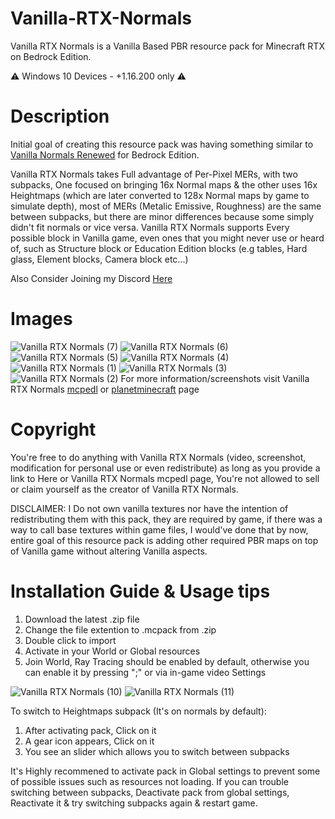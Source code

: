 # Vanilla-RTX-Normals

Vanilla RTX Normals is a Vanilla Based PBR resource pack for Minecraft RTX on Bedrock Edition.

⚠️ Windows 10 Devices - +1.16.200 only ⚠️

# Description

Initial goal of creating this resource pack was having something similar to [Vanilla Normals Renewed](https://github.com/Poudingue/Vanilla-Normals-Renewed) for Bedrock Edition.

Vanilla RTX Normals takes Full advantage of Per-Pixel MERs, with two subpacks, One focused on bringing 16x Normal maps & the other uses 16x Heightmaps (which are later converted to 128x Normal maps by game to simulate depth), most of MERs (Metalic Emissive, Roughness) are the same between subpacks, but there are minor differences because some simply didn't fit normals or vice versa. Vanilla RTX Normals supports Every possible block in Vanilla game, even ones that you might never use or heard of, such as Structure block or Education Edition blocks (e.g tables, Hard glass, Element blocks, Camera block etc...)

Also Consider Joining my Discord [Here](https://discord.gg/A4wv4wwYud)

# Images
![Vanilla RTX Normals (7)](https://user-images.githubusercontent.com/75272685/140547980-74baa900-9ca7-4273-800c-e103b65306cc.png)
![Vanilla RTX Normals (6)](https://user-images.githubusercontent.com/75272685/140548027-33e4783f-cbb5-4ec0-9e66-a7abd547ee6f.png)
![Vanilla RTX Normals (5)](https://user-images.githubusercontent.com/75272685/140548115-c955115a-6e7a-4a17-a137-cf6a2332a1d1.png)
![Vanilla RTX Normals (4)](https://user-images.githubusercontent.com/75272685/140548212-d68f6692-540a-47cc-87a4-1455dc8decc4.png)
![Vanilla RTX Normals (1)](https://user-images.githubusercontent.com/75272685/140548249-4d5c664d-1832-46df-b72c-a0e8c66d7c17.png)
![Vanilla RTX Normals (3)](https://user-images.githubusercontent.com/75272685/140548310-1e80cbef-2704-45df-9b6a-734e51a02463.png)
![Vanilla RTX Normals (2)](https://user-images.githubusercontent.com/75272685/140548263-ce69c36d-e432-4f47-abd7-d8464b27d59f.png)
For more information/screenshots visit Vanilla RTX Normals [mcpedl](https://mcpedl.com/truly-vanilla-rtx/) or [planetminecraft](https://www.planetminecraft.com/texture-pack/vanilla-rtx-normals/) page

# Copyright
You're free to do anything with Vanilla RTX Normals (video, screenshot, modification for personal use or even redistribute) as long as you provide a link to Here or Vanilla RTX Normals mcpedl page, You're not allowed to sell or claim yourself as the creator of Vanilla RTX Normals.

DISCLAIMER: I Do not own vanilla textures nor have the intention of redistributing them with this pack, they are required by game, if there was a way to call base textures within game files, I would've done that by now, entire goal of this resource pack is adding other required PBR maps on top of Vanilla game without altering Vanilla aspects.

# Installation Guide & Usage tips
1. Download the latest .zip file
2. Change the file extention to .mcpack from .zip
3. Double click to import
4. Activate in your World or Global resources
5. Join World, Ray Tracing should be enabled by default, otherwise you can enable it by pressing ";" or via in-game video Settings


![Vanilla RTX Normals (10)](https://user-images.githubusercontent.com/75272685/140549185-183a649e-e9fc-4a3f-80f6-79d8c42e7cf8.png)
![Vanilla RTX Normals (11)](https://user-images.githubusercontent.com/75272685/140549192-a5836e74-2113-4a50-bceb-783d955480f2.png)

To switch to Heightmaps subpack (It's on normals by default):
1. After activating pack, Click on it
2. A gear icon appears, Click on it
3. You see an slider which allows you to switch between subpacks

It's Highly recommened to activate pack in Global settings to prevent some of possible issues such as resources not loading.
If you can trouble switching between subpacks, Deactivate pack from global settings, Reactivate it & try switching subpacks again & restart game.

